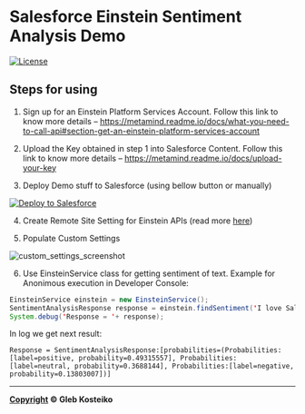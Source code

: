 # Salesforce Einstein Sentiment Analysis Demo

[![License](https://img.shields.io/badge/License-MIT-brightgreen.svg)](https://raw.githubusercontent.com/gleb-kosteiko/salesforce-einstein-sentiment-analysis/master/copying.txt)


## Steps for using
1. Sign up for an Einstein Platform Services Account. Follow this link to know more details – https://metamind.readme.io/docs/what-you-need-to-call-api#section-get-an-einstein-platform-services-account

2. Upload the Key obtained in step 1 into Salesforce Content. Follow this link to know more details – https://metamind.readme.io/docs/upload-your-key

3. Deploy Demo stuff to Salesforce (using bellow button or manually)

<a href="https://githubsfdeploy.herokuapp.com/?owner=last-khajiit&repo=salesforce-einstein-sentiment-analysis"><img alt="Deploy to Salesforce" src="https://raw.githubusercontent.com/afawcett/githubsfdeploy/master/src/main/webapp/resources/img/deploy.png"></a>

4. Create Remote Site Setting for Einstein APIs (read more [here](https://metamind.readme.io/docs/apex-qs-create-remote-site))

5. Populate Custom Settings

![custom_settings_screenshot](https://raw.githubusercontent.com/last-khajiit/salesforce-einstein-sentiment-analysis/master/img/custom%20settings.png)

6. Use EinsteinService class for getting sentiment of text. Example for Anonimous execution in Developer Console:

```java
EinsteinService einstein = new EinsteinService();
SentimentAnalysisResponse response = einstein.findSentiment('I love Salesforce!');
System.debug('Response = '+ response);
```
In log we get next result:

```
Response = SentimentAnalysisResponse:[probabilities=(Probabilities:[label=positive, probability=0.49315557], Probabilities:[label=neutral, probability=0.3688144], Probabilities:[label=negative, probability=0.13803007])]
```

---

**[Copyright](https://github.com/last-khajiit/salesforce-einstein-sentiment-analysis/blob/master/LICENSE) © Gleb Kosteiko**
